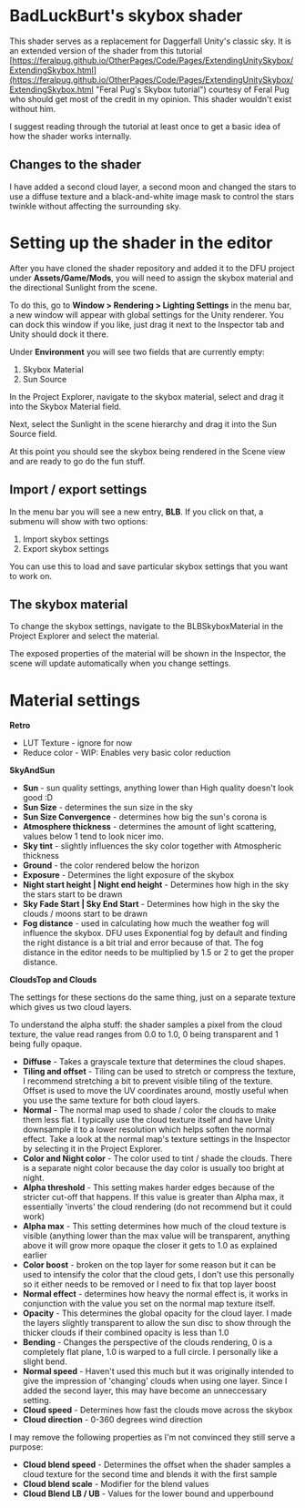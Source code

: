 # BadLuckBurt's skybox shader

This shader serves as a replacement for Daggerfall Unity's classic sky. It is an extended version of the shader from this tutorial [https://feralpug.github.io/OtherPages/Code/Pages/ExtendingUnitySkybox/ExtendingSkybox.html](https://feralpug.github.io/OtherPages/Code/Pages/ExtendingUnitySkybox/ExtendingSkybox.html "Feral Pug's Skybox tutorial") courtesy of Feral Pug who should get most of the credit in my opinion. This shader wouldn't exist without him. 

I suggest reading through the tutorial at least once to get a basic idea of how the shader works internally.

## Changes to the shader

I have added a second cloud layer, a second moon and changed the stars to use a diffuse texture and a black-and-white image mask to control the stars twinkle without affecting the surrounding sky.

# Setting up the shader in the editor
After you have cloned the shader repository and added it to the DFU project under **Assets/Game/Mods**, you will need to assign the skybox material and the directional Sunlight from the scene.

To do this, go to **Window > Rendering > Lighting Settings** in the menu bar, a new window will appear with global settings for the Unity renderer. You can dock this window if you like, just drag it next to the Inspector tab and Unity should dock it there.

Under **Environment** you will see two fields that are currently empty:

1. Skybox Material
2. Sun Source

In the Project Explorer, navigate to the skybox material, select and drag it into the Skybox Material field. 

Next, select the Sunlight in the scene hierarchy and drag it into the Sun Source field.

At this point you should see the skybox being rendered in the Scene view and are ready to go do the fun stuff.

## Import / export settings
In the menu bar you will see a new entry, **BLB**. If you click on that, a submenu will show with two options: 

1. Import skybox settings
2. Export skybox settings

You can use this to load and save particular skybox settings that you want to work on.

## The skybox material
To change the skybox settings, navigate to the BLBSkyboxMaterial in the Project Explorer and select the material. 

The exposed properties of the material will be shown in the Inspector, the scene will update automatically when you change settings.

# Material settings

**Retro**

* LUT Texture - ignore for now
* Reduce color - WIP: Enables very basic color reduction

**SkyAndSun**

* **Sun** - sun quality settings, anything lower than High quality doesn't look good :D
* **Sun Size** - determines the sun size in the sky
* **Sun Size Convergence** - determines how big the sun's corona is
* **Atmosphere thickness** - determines the amount of light scattering, values below 1 tend to look nicer imo.
* **Sky tint** - slightly influences the sky color together with Atmospheric thickness
* **Ground** - the color rendered below the horizon
* **Exposure** - Determines the light exposure of the skybox
* **Night start height | Night end height** - Determines how high in the sky the stars start to be drawn
* **Sky Fade Start | Sky End Start** - Determines how high in the sky the clouds / moons start to be drawn
* **Fog distance** - used in calculating how much the weather fog will influence the skybox. DFU uses Exponential fog by default and finding the right distance is a bit trial and error because of that. The fog distance in the editor needs to be multiplied by 1.5 or 2 to get the proper distance.

**CloudsTop and Clouds**

The settings for these sections do the same thing, just on a separate texture which gives us two cloud layers. 

To understand the alpha stuff: the shader samples a pixel from the cloud texture, the value read ranges from 0.0 to 1.0, 0 being transparent and 1 being fully opaque.

* **Diffuse** - Takes a grayscale texture that determines the cloud shapes.
* **Tiling and offset** - Tiling can be used to stretch or compress the texture, I recommend stretching a bit to prevent visible tiling of the texture. Offset is used to move the UV coordinates around, mostly useful when you use the same texture for both cloud layers.
* **Normal** - The normal map used to shade / color the clouds to make them less flat. I typically use the cloud texture itself and have Unity downsample it to a lower resolution which helps soften the normal effect. Take a look at the normal map's texture settings in the Inspector by selecting it in the Project Explorer.
* **Color and Night color** - The color used to tint / shade the clouds. There is a separate night color because the day color is usually too bright at night.
* **Alpha threshold** - This setting makes harder edges because of the stricter cut-off that happens. If this value is greater than Alpha max, it essentially 'inverts' the cloud rendering (do not recommend but it could work)
* **Alpha max** - This setting determines how much of the cloud texture is visible (anything lower than the max value will be transparent, anything above it will grow more opaque the closer it gets to 1.0 as explained earlier
* **Color boost** - broken on the top layer for some reason but it can be used to intensify the color that the cloud gets, I don't use this personally so it either needs to be removed or I need to fix that top layer boost
* **Normal effect** - determines how heavy the normal effect is, it works in conjunction with the value you set on the normal map texture itself.
* **Opacity** - This determines the global opacity for the cloud layer. I made the layers slightly transparent to allow the sun disc to show through the thicker clouds if their combined opacity is less than 1.0
* **Bending** - Changes the perspective of the clouds rendering, 0 is a completely flat plane, 1.0 is warped to a full circle. I personally like a slight bend.
* **Normal speed** - Haven't used this much but it was originally intended to give the impression of 'changing' clouds when using one layer. Since I added the second layer, this may have become an unneccessary setting.
* **Cloud speed** - Determines how fast the clouds move across the skybox
* **Cloud direction** - 0-360 degrees wind direction

I may remove the following properties as I'm not convinced they still serve a purpose:

* **Cloud blend speed** - Determines the offset when the shader samples a cloud texture for the second time and blends it with the first sample
* **Cloud blend scale** - Modifier for the blend values
* **Cloud Blend LB / UB** - Values for the lower bound and upperbound 
